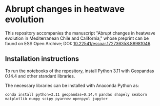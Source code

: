 # Abrupt changes in heatwave evolution

This repository accompanies the manuscript "Abrupt changes in heatwave evolution in Mediterranean Chile and California," whose preprint can be found on ESS Open Archive; DOI: [10.22541/essoar.172736358.88981046](https://doi.org/10.22541/essoar.172736358.88981046/v1).

## Installation instructions

To run the notebooks of the repository, install Python 3.11 with Geopandas 0.14.4 and other standard libraries.

The necessary libraries can be installed with Anaconda Python as:
```
conda install python=3.11 geopandas=0.14.4 pandas shapely seaborn matplotlib numpy scipy pyarrow openpyxl jupyter
```
